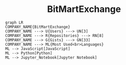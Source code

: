 <h1 align="center">BitMartExchange</h1>

```mermaid
graph LR
COMPANY_NAME{BitMartExchange}
COMPANY_NAME ---> U{Users} ---> UN[3]
COMPANY_NAME ---> R{Repositories} ---> RN[8]
COMPANY_NAME ---> G{Gists} ---> GN[33]
COMPANY_NAME ---> ML{Most Used<br>Languages}
ML --> JavaScript[JavaScript]
ML --> Python[Python]
ML --> Jupyter_Notebook[Jupyter Notebook]
```
